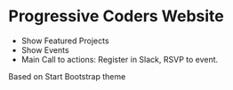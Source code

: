 # Progressive Coders Website

* Show Featured Projects
* Show Events
* Main Call to actions: Register in Slack, RSVP to event.

Based on Start Bootstrap theme
